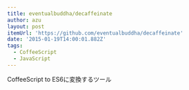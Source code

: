 ```yaml
---
title: eventualbuddha/decaffeinate
author: azu
layout: post
itemUrl: 'https://github.com/eventualbuddha/decaffeinate'
date: '2015-01-19T14:00:01.882Z'
tags:
  - CoffeeScript
  - JavaScript
---
```

CoffeeScript to ES6に変換するツール
